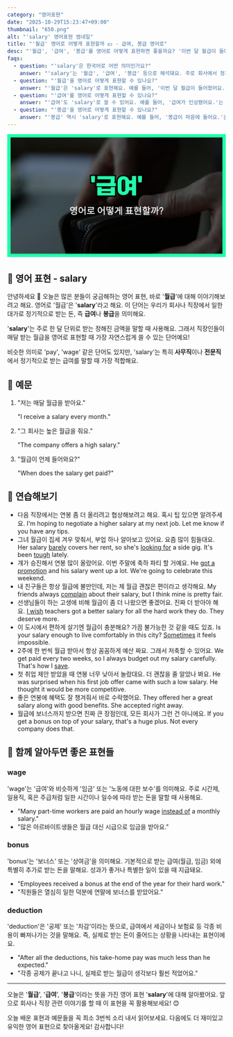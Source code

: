 ```yaml
---
category: "영어표현"
date: "2025-10-29T15:23:47+09:00"
thumbnail: "650.png"
alt: "'salary' 영어표현 썸네일"
title: "'월급' 영어로 어떻게 표현할까 💵 - 급여, 봉급 영어로"
desc: "'월급', '급여', '봉급'를 영어로 어떻게 표현하면 좋을까요? '이번 달 월급이 들어왔어요.', '급여가 인상됐어요.' 등을 영어로 표현하는 법을 배워봅시다. 다양한 예문을 통해서 연습하고 본인의 표현으로 만들어 보세요."
faqs: 
  - question: "'salary'은 한국어로 어떤 의미인가요?"
    answer: "'salary'는 '월급', '급여', '봉급' 등으로 해석돼요. 주로 회사에서 정기적으로 받는 돈을 말해요."
  - question: "'월급'을 영어로 어떻게 표현할 수 있나요?"
    answer: "'월급'은 'salary'로 표현해요. 예를 들어, '이번 달 월급이 들어왔어요.'는 'I got my salary this month.'라고 해요."
  - question: "'급여'를 영어로 어떻게 표현할 수 있나요?"
    answer: "'급여'도 'salary'로 쓸 수 있어요. 예를 들어, '급여가 인상됐어요.'는 'My salary was increased.'라고 말해요."
  - question: "'봉급'을 영어로 어떻게 표현할 수 있나요?"
    answer: "'봉급' 역시 'salary'로 표현해요. 예를 들어, '봉급이 마음에 들어요.'는 'I'm satisfied with my salary.'라고 할 수 있어요."
---
```


!['salary' 영어표현](./650.png)

## 🌟 영어 표현 - salary

안녕하세요 👋 오늘은 많은 분들이 궁금해하는 영어 표현, 바로 '**월급**'에 대해 이야기해보려고 해요. 영어로 '월급'은 '**salary**'라고 해요. 이 단어는 우리가 회사나 직장에서 일한 대가로 정기적으로 받는 돈, 즉 **급여**나 **봉급**을 의미해요.

'**salary**'는 주로 한 달 단위로 받는 정해진 금액을 말할 때 사용해요. 그래서 직장인들이 매달 받는 월급을 영어로 표현할 때 가장 자연스럽게 쓸 수 있는 단어예요!

비슷한 의미로 'pay', 'wage' 같은 단어도 있지만, 'salary'는 특히 **사무직**이나 **전문직**에서 정기적으로 받는 급여를 말할 때 가장 적합해요.

## 📖 예문

1. "저는 매달 월급을 받아요."

   "I receive a salary every month."

2. "그 회사는 높은 월급을 줘요."

   "The company offers a high salary."

3. "월급이 언제 들어와요?"

   "When does the salary get paid?"



## 💬 연습해보기

<ul data-interactive-list>

  <li data-interactive-item>
    <span data-toggler>다음 직장에서는 연봉 좀 더 올리려고 협상해보려고 해요. 혹시 팁 있으면 알려주세요.</span>
    <span data-answer>I'm hoping to negotiate a higher salary at my next job. Let me know if you have any tips.</span>
  </li>

  <li data-interactive-item>
    <span data-toggler>그녀 월급이 집세 겨우 맞춰서, 부업 하나 알아보고 있어요. 요즘 많이 힘들대요.</span>
    <span data-answer>Her salary <a href="/blog/in-english/078.barely/">barely</a> covers her rent, so she's <a href="/blog/in-english/173.look-for/">looking for</a> a side gig. It's been <a href="/blog/in-english/183.tough/">tough</a> lately.</span>
  </li>

  <li data-interactive-item>
    <span data-toggler>걔가 승진해서 연봉 많이 올랐어요. 이번 주말에 축하 파티 할 거예요.</span>
    <span data-answer>He <a href="/blog/in-english/204.get-a-promotion/">got a promotion</a> and his salary went up a lot. We're going to celebrate this weekend.</span>
  </li>

  <li data-interactive-item>
    <span data-toggler>내 친구들은 항상 월급에 불만인데, 저는 제 월급 괜찮은 편이라고 생각해요.</span>
    <span data-answer>My friends always <a href="/blog/in-english/499.complain/">complain</a> about their salary, but I think mine is pretty fair.</span>
  </li>

  <li data-interactive-item>
    <span data-toggler>선생님들이 하는 고생에 비해 월급이 좀 더 나왔으면 좋겠어요. 진짜 더 받아야 해요.</span>
    <span data-answer><a href="/blog/in-english/118.i-wish/">I wish</a> teachers got a better salary for all the hard work they do. They deserve more.</span>
  </li>

  <li data-interactive-item>
    <span data-toggler>이 도시에서 편하게 살기엔 월급이 충분해요? 가끔 불가능한 것 같을 때도 있죠.</span>
    <span data-answer>Is your salary enough to live comfortably in this city? <a href="/blog/in-english/270.sometimes/">Sometimes</a> it feels impossible.</span>
  </li>

  <li data-interactive-item>
    <span data-toggler>2주에 한 번씩 월급 받아서 항상 꼼꼼하게 예산 짜요. 그래서 저축할 수 있어요.</span>
    <span data-answer>We get paid every two weeks, so I always budget out my salary carefully. That's how I <a href="/blog/in-english/293.save/">save</a>.</span>
  </li>

  <li data-interactive-item>
    <span data-toggler>첫 취업 제안 받았을 때 연봉 너무 낮아서 놀랐대요. 더 괜찮을 줄 알았나 봐요.</span>
    <span data-answer>He was surprised when his first job offer came with such a low salary. He thought it would be more competitive.</span>
  </li>

  <li data-interactive-item>
    <span data-toggler>좋은 연봉에 혜택도 잘 챙겨줘서 바로 수락했어요.</span>
    <span data-answer>They offered her a great salary along with good benefits. She accepted right away.</span>
  </li>

  <li data-interactive-item>
    <span data-toggler>월급에 보너스까지 받으면 진짜 큰 장점인데, 모든 회사가 그런 건 아니에요.</span>
    <span data-answer>If you get a bonus on top of your salary, that's a huge plus. Not every company does that.</span>
  </li>

</ul>

## 🤝 함께 알아두면 좋은 표현들

### wage

'wage'는 '급여'와 비슷하게 '임금' 또는 '노동에 대한 보수'를 의미해요. 주로 시간제, 일용직, 혹은 주급처럼 일한 시간이나 일수에 따라 받는 돈을 말할 때 사용해요.

- "Many part-time workers are paid an hourly wage [instead of](/blog/in-english/169.instead-of/) a monthly salary."
- "많은 아르바이트생들은 월급 대신 시급으로 임금을 받아요."

### bonus

'bonus'는 '보너스' 또는 '상여금'을 의미해요. 기본적으로 받는 급여(월급, 임금) 외에 특별히 추가로 받는 돈을 말해요. 성과가 좋거나 특별한 일이 있을 때 지급돼요.

- "Employees received a bonus at the end of the year for their hard work."
- "직원들은 열심히 일한 덕분에 연말에 보너스를 받았어요."

### deduction

'deduction'은 '공제' 또는 '차감'이라는 뜻으로, 급여에서 세금이나 보험료 등 각종 비용이 빠져나가는 것을 말해요. 즉, 실제로 받는 돈이 줄어드는 상황을 나타내는 표현이에요.

- "After all the deductions, his take-home pay was much less than he expected."
- "각종 공제가 끝나고 나니, 실제로 받는 월급이 생각보다 훨씬 적었어요."

---

오늘은 '**월급**', '**급여**', '**봉급**'이라는 뜻을 가진 영어 표현 '**salary**'에 대해 알아봤어요. 앞으로 회사나 직장 관련 이야기를 할 때 이 표현을 꼭 활용해보세요! 😊

오늘 배운 표현과 예문들을 꼭 최소 3번씩 소리 내서 읽어보세요. 다음에도 더 재미있고 유익한 영어 표현으로 찾아올게요! 감사합니다!

